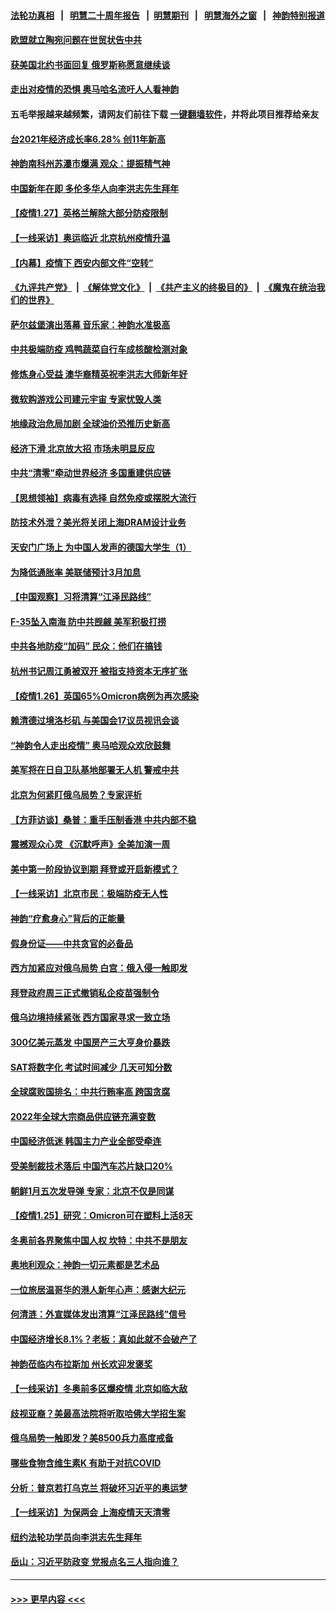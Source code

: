 #### [法轮功真相](https://github.com/gfw-breaker/truth/blob/master/README.md?t=0) &nbsp;&nbsp;|&nbsp;&nbsp; [明慧二十周年报告](https://github.com/gfw-breaker/mh-reports/blob/master/README.md?t=0) &nbsp;&nbsp;|&nbsp;&nbsp;[明慧期刊](https://github.com/gfw-breaker/mh-qikan) &nbsp;&nbsp;|&nbsp;&nbsp; [明慧海外之窗](https://github.com/gfw-breaker/mh-news/blob/master/README.md?t=0) &nbsp;&nbsp;|&nbsp;&nbsp; [神韵特别报道](https://github.com/gfw-breaker/mh-news/blob/master/shenyun.md?t=0)
#### [欧盟就立陶宛问题在世贸状告中共](../pages/nf4514/n13533969.md?t=01280101) 
#### [获美国北约书面回复 俄罗斯称愿意继续谈](../pages/nf4514/n13533598.md?t=01280101) 
#### [走出对疫情的恐惧 奥马哈名流吁人人看神韵](../pages/nf4514/n13533462.md?t=01280101) 
#### 五毛举报越来越频繁，请网友们前往下载 [一键翻墙软件](https://github.com/gfw-breaker/ssr-accounts)，并将此项目推荐给亲友
#### [台2021年经济成长率6.28% 创11年新高](../pages/nf4514/n13533621.md?t=01280101) 
#### [神韵南科州苏瀑市爆满 观众：提振精气神](../pages/nf4514/n13533466.md?t=01280101) 
#### [中国新年在即 多伦多华人向李洪志先生拜年](../pages/nf4514/n13531756.md?t=01280101) 
#### [【疫情1.27】英格兰解除大部分防疫限制](../pages/nf4514/n13533120.md?t=01280101) 
#### [【一线采访】奥运临近 北京杭州疫情升温](../pages/nf4514/n13533051.md?t=01280101) 
#### [【内幕】疫情下 西安内部文件“空转”](../pages/nf4514/n13531553.md?t=01280101) 
#### [《九评共产党》](https://github.com/begood0513/9ping.md/blob/master/README.md) &nbsp;|&nbsp; [《解体党文化》](../../../../jtdwh.md/blob/master/README.md)  &nbsp;|&nbsp; [《共产主义的终极目的》](../../../../gczydzjmd.md/blob/master/README.md) &nbsp;|&nbsp; [《魔鬼在统治我们的世界》](../../../../mgztzwmdsj.md/blob/master/README.md) 
#### [萨尔兹堡演出落幕 音乐家：神韵水准极高](../pages/nf4514/n13533165.md?t=01280101) 
#### [中共极端防疫 鸡鸭蔬菜自行车成核酸检测对象](../pages/nf4514/n13531533.md?t=01280101) 
#### [修炼身心受益 澳华裔精英祝李洪志大师新年好](../pages/nf4514/n13530471.md?t=01280101) 
#### [微软购游戏公司建元宇宙 专家忧毁人类](../pages/nf4514/n13532981.md?t=01280101) 
#### [地缘政治危局加剧 全球油价恐推历史新高](../pages/nf4514/n13528819.md?t=01280101) 
#### [经济下滑 北京放大招 市场未明显反应](../pages/nf4514/n13532848.md?t=01280101) 
#### [中共“清零”牵动世界经济 多国重建供应链](../pages/nf4514/n13532707.md?t=01280101) 
#### [【思想领袖】病毒有选择 自然免疫或摆脱大流行](../pages/nf4514/n13511261.md?t=01280101) 
#### [防技术外泄？美光将关闭上海DRAM设计业务](../pages/nf4514/n13531861.md?t=01280101) 
#### [天安门广场上 为中国人发声的德国大学生（1）](../pages/nf4514/n13528390.md?t=01280101) 
#### [为降低通胀率 美联储预计3月加息](../pages/nf4514/n13531504.md?t=01280101) 
#### [【中国观察】习将清算“江泽民路线”](../pages/nf4514/n13531015.md?t=01280101) 
#### [F-35坠入南海 防中共觊觎 美军积极打捞](../pages/nf4514/n13530735.md?t=01280101) 
#### [中共各地防疫“加码” 民众：他们在搞钱](../pages/nf4514/n13531044.md?t=01280101) 
#### [杭州书记周江勇被双开 被指支持资本无序扩张](../pages/nf4514/n13529881.md?t=01280101) 
#### [【疫情1.26】英国65%Omicron病例为再次感染](../pages/nf4514/n13530529.md?t=01280101) 
#### [赖清德过境洛杉矶 与美国会17议员视讯会谈](../pages/nf4514/n13530034.md?t=01280101) 
#### [“神韵令人走出疫情” 奥马哈观众欢欣鼓舞](../pages/nf4514/n13530520.md?t=01280101) 
#### [美军将在日自卫队基地部署无人机 警戒中共](../pages/nf4514/n13529973.md?t=01280101) 
#### [北京为何紧盯俄乌局势？专家评析](../pages/nf4514/n13529944.md?t=01280101) 
#### [【方菲访谈】桑普：重手压制香港 中共内部不稳](../pages/nf4514/n13529079.md?t=01280101) 
#### [震撼观众心灵 《沉默呼声》全美加演一周](../pages/nf4514/n13529496.md?t=01280101) 
#### [美中第一阶段协议到期 拜登或开启新模式？](../pages/nf4514/n13529317.md?t=01280101) 
#### [【一线采访】北京市民：极端防疫无人性](../pages/nf4514/n13528034.md?t=01280101) 
#### [神韵“疗愈身心”背后的正能量](../pages/nf4514/n13527823.md?t=01280101) 
#### [假身份证——中共贪官的必备品](../pages/nf4514/n13529147.md?t=01280101) 
#### [西方加紧应对俄乌局势 白宫：俄入侵一触即发](../pages/nf4514/n13529106.md?t=01280101) 
#### [拜登政府周三正式撤销私企疫苗强制令](../pages/nf4514/n13529086.md?t=01280101) 
#### [俄乌边境持续紧张 西方国家寻求一致立场](../pages/nf4514/n13529062.md?t=01280101) 
#### [300亿美元蒸发 中国房产三大亨身价暴跌](../pages/nf4514/n13528911.md?t=01280101) 
#### [SAT将数字化 考试时间减少 几天可知分数](../pages/nf4514/n13529003.md?t=01280101) 
#### [全球腐败国排名：中共行贿率高 跨国贪腐](../pages/nf4514/n13528837.md?t=01280101) 
#### [2022年全球大宗商品供应链充满变数](../pages/nf4514/n13529010.md?t=01280101) 
#### [中国经济低迷 韩国主力产业全部受牵连](../pages/nf4514/n13528933.md?t=01280101) 
#### [受美制裁技术落后 中国汽车芯片缺口20%](../pages/nf4514/n13528885.md?t=01280101) 
#### [朝鲜1月五次发导弹 专家：北京不仅是同谋](../pages/nf4514/n13528735.md?t=01280101) 
#### [【疫情1.25】研究：Omicron可在塑料上活8天](../pages/nf4514/n13527953.md?t=01280101) 
#### [冬奥前各界聚焦中国人权 坎特：中共不是朋友](../pages/nf4514/n13528097.md?t=01280101) 
#### [奥地利观众：神韵一切元素都是艺术品](../pages/nf4514/n13527254.md?t=01280101) 
#### [一位旅居温哥华的港人新年心声：感谢大纪元](../pages/nf4514/n13527299.md?t=01280101) 
#### [何清涟：外宣媒体发出清算“江泽民路线”信号](../pages/nf4514/n13527023.md?t=01280101) 
#### [中国经济增长8.1%？老板：真如此就不会破产了](../pages/nf4514/n13525817.md?t=01280101) 
#### [神韵莅临内布拉斯加 州长欢迎发褒奖](../pages/nf4514/n13526979.md?t=01280101) 
#### [【一线采访】冬奥前多区爆疫情 北京如临大敌](../pages/nf4514/n13516072.md?t=01280101) 
#### [歧视亚裔？美最高法院将听取哈佛大学招生案](../pages/nf4514/n13526768.md?t=01280101) 
#### [俄乌局势一触即发？美8500兵力高度戒备](../pages/nf4514/n13526877.md?t=01280101) 
#### [哪些食物含维生素K 有助于对抗COVID](../pages/nf4514/n13526313.md?t=01280101) 
#### [分析：普京若打乌克兰 将破坏习近平的奥运梦](../pages/nf4514/n13526771.md?t=01280101) 
#### [【一线采访】为保两会 上海疫情天天清零](../pages/nf4514/n13526457.md?t=01280101) 
#### [纽约法轮功学员向李洪志先生拜年](../pages/nf4514/n13525463.md?t=01280101) 
#### [岳山：习近平防政变 党报点名三人指向谁？](../pages/nf4514/n13526464.md?t=01280101) 

----
#### [ >>> 更早内容 <<< ](../indexes/nf4514-earlier.md)
